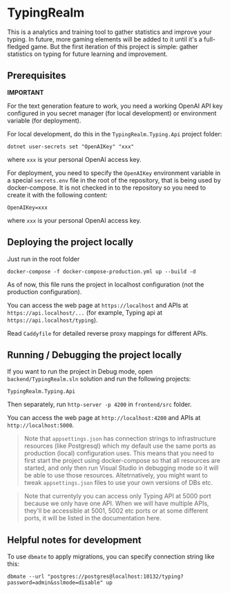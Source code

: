 # TypingRealm

This is a analytics and training tool to gather statistics and improve your typing. In future, more gaming elements will be added to it until it's a full-fledged game. But the first iteration of this project is simple: gather statistics on typing for future learning and improvement.

## Prerequisites

**IMPORTANT**

For the text generation feature to work, you need a working OpenAI API key configured in you secret manager (for local development) or environment variable (for deployment).

For local development, do this in the `TypingRealm.Typing.Api` project folder:

```
dotnet user-secrets set "OpenAIKey" "xxx"
```

where `xxx` is your personal OpenAI access key.

For deployment, you need to specify the `OpenAIKey` environment variable in a special `secrets.env` file in the root of the repository, that is being used by docker-compose. It is not checked in to the repository so you need to create it with the following content:

```
OpenAIKey=xxx
```

where `xxx` is your personal OpenAI access key.

## Deploying the project locally

Just run in the root folder

```
docker-compose -f docker-compose-production.yml up --build -d
```

As of now, this file runs the project in localhost configuration (not the production configuration).

You can access the web page at `https://localhost` and APIs at `https://api.localhost/...` (for example, Typing api at `https://api.localhost/typing`).

Read `Caddyfile` for detailed reverse proxy mappings for different APIs.

## Running / Debugging the project locally

If you want to run the project in Debug mode, open `backend/TypingRealm.sln` solution and run the following projects:

`TypingRealm.Typing.Api`

Then separately, run `http-server -p 4200` in `frontend/src` folder.

You can access the web page at `http://localhost:4200` and APIs at `http://localhost:5000`.

> Note that `appsettings.json` has connection strings to infrastructure resources (like Postgresql) which my default use the same ports as production (local) configuration uses. This means that you need to first start the project using docker-compose so that all resources are started, and only then run Visual Studio in debugging mode so it will be able to use those resources. Altetrnatively, you might want to tweak `appsettings.json` files to use your own versions of DBs etc.

> Note that currentyly you can access only Typing API at 5000 port because we only have one API. When we will have multiple APIs, they'll be accessible at 5001, 5002 etc ports or at some different ports, it will be listed in the documentation here.

## Helpful notes for development

To use `dbmate` to apply migrations, you can specify connection string like this:

```
dbmate --url "postgres://postgres@localhost:10132/typing?password=admin&sslmode=disable" up
```
